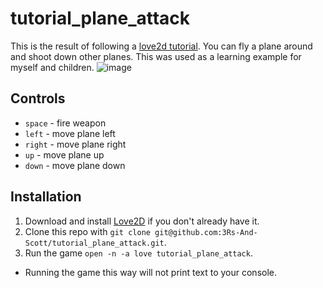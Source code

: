 # tutorial_plane_attack

This is the result of following a [love2d tutorial](http://osmstudios.com/tutorials/your-first-love2d-game-in-200-lines-part-1-of-3). You can fly a plane around and shoot down other planes. This was used as a learning example for myself and children.
![image](https://cloud.githubusercontent.com/assets/6902485/22765220/b74cb1d0-ee34-11e6-9523-cf92bad40fbb.png)


Controls
--------

- `space` - fire weapon
- `left` - move plane left
- `right` - move plane right
- `up` - move plane up
- `down` - move plane down

Installation
-------

1. Download and install [Love2D](https://love2d.org/) if you don't already have it.
2. Clone this repo with `git clone git@github.com:3Rs-And-Scott/tutorial_plane_attack.git`.
3. Run the game `open -n -a love tutorial_plane_attack`.
  - Running the game this way will not print text to your console.
